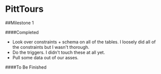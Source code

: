 # PittTours

##Milestone 1

####Completed
* Look over constraints + schema on all of the tables. I loosely did all of the constraints but I wasn't thorough.
* Do the triggers. I didn't touch these at all yet.
* Pull some data out of our asses.

####To Be Finished
